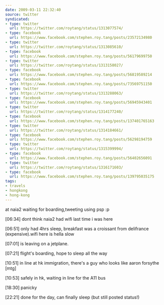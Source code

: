```yaml
---
date: 2009-03-11 22:32:40
source: twitter
syndicated:
- type: twitter
  url: https://twitter.com/roytang/status/1313077574/
- type: facebook
  url: https://www.facebook.com/stephen.roy.tang/posts/23572134980
- type: twitter
  url: https://twitter.com/roytang/status/1313085610/
- type: facebook
  url: https://www.facebook.com/stephen.roy.tang/posts/56179699750
- type: twitter
  url: https://twitter.com/roytang/status/1313158027/
- type: facebook
  url: https://www.facebook.com/stephen.roy.tang/posts/56819589214
- type: facebook
  url: https://www.facebook.com/stephen.roy.tang/posts/73569751150
- type: twitter
  url: https://twitter.com/roytang/status/1313288063/
- type: facebook
  url: https://www.facebook.com/stephen.roy.tang/posts/56945943401
- type: twitter
  url: https://twitter.com/roytang/status/1314177240/
- type: facebook
  url: https://www.facebook.com/stephen.roy.tang/posts/137401765163
- type: twitter
  url: https://twitter.com/roytang/status/1314184661/
- type: facebook
  url: https://www.facebook.com/stephen.roy.tang/posts/56298194759
- type: twitter
  url: https://twitter.com/roytang/status/1315399994/
- type: facebook
  url: https://www.facebook.com/stephen.roy.tang/posts/56402656091
- type: twitter
  url: https://twitter.com/roytang/status/1316171603/
- type: facebook
  url: https://www.facebook.com/stephen.roy.tang/posts/139795035175
tags:
- travels
- hongkong
- hong-kong
---
```


at naia2 waiting for boarding,tweeting using psp :p

<time>[06:34]</time> dont think naia2 had wifi last time i was here

<time>[06:51]</time> only had 4hrs sleep, breakfast was a croissant from delifrance (expensive).wifi here is hella slow

<time>[07:01]</time> is leaving on a jetplane.

<time>[07:21]</time> flight's boarding, hope to sleep all the way

<time>[10:51]</time> in line at hk immigration, there's a guy who looks like aaron forsythe [mtg]

<time>[10:53]</time> safely in hk, waiting in line for the A11 bus

<time>[18:30]</time> panicky

<time>[22:21]</time> done for the day, can finally sleep (but still posted status!)
